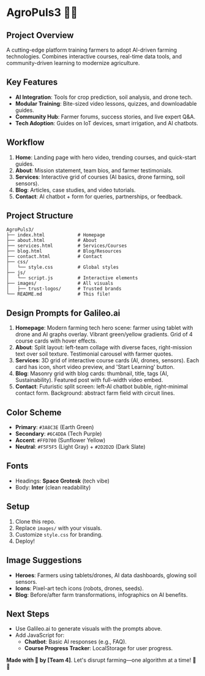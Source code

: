 # AgroPuls3 🌱🤖

## Project Overview
A cutting-edge platform training farmers to adopt AI-driven farming technologies. Combines interactive courses, real-time data tools, and community-driven learning to modernize agriculture.

## Key Features
* **AI Integration**: Tools for crop prediction, soil analysis, and drone tech.
* **Modular Training**: Bite-sized video lessons, quizzes, and downloadable guides.
* **Community Hub**: Farmer forums, success stories, and live expert Q&A.
* **Tech Adoption**: Guides on IoT devices, smart irrigation, and AI chatbots.

## Workflow
1. **Home**: Landing page with hero video, trending courses, and quick-start guides.
2. **About**: Mission statement, team bios, and farmer testimonials.
3. **Services**: Interactive grid of courses (AI basics, drone farming, soil sensors).
4. **Blog**: Articles, case studies, and video tutorials.
5. **Contact**: AI chatbot + form for queries, partnerships, or feedback.

## Project Structure
```
AgroPuls3/
├── index.html            # Homepage
├── about.html            # About
├── services.html         # Services/Courses
├── blog.html             # Blog/Resources
├── contact.html          # Contact
├── css/
│   └── style.css         # Global styles
├── js/
│   └── script.js         # Interactive elements 
├── images/               # All visuals
│   ├── trust-logos/      # Trusted brands
└── README.md             # This file!
```

## Design Prompts for Galileo.ai
1. **Homepage**: Modern farming tech hero scene: farmer using tablet with drone and AI graphs overlay. Vibrant green/yellow gradients. Grid of 4 course cards with hover effects.
2. **About**: Split layout: left-team collage with diverse faces, right-mission text over soil texture. Testimonial carousel with farmer quotes.
3. **Services**: 3D grid of interactive course cards (AI, drones, sensors). Each card has icon, short video preview, and 'Start Learning' button.
4. **Blog**: Masonry grid with blog cards: thumbnail, title, tags (AI, Sustainability). Featured post with full-width video embed.
5. **Contact**: Futuristic split screen: left-AI chatbot bubble, right-minimal contact form. Background: abstract farm field with circuit lines.

## Color Scheme
* **Primary**: `#3A8C3E` (Earth Green)
* **Secondary**: `#6C4DDA` (Tech Purple)
* **Accent**: `#FFD700` (Sunflower Yellow)
* **Neutral**: `#F5F5F5` (Light Gray) + `#2D2D2D` (Dark Slate)

## Fonts
* Headings: **Space Grotesk** (tech vibe)
* Body: **Inter** (clean readability)

## Setup
1. Clone this repo.
2. Replace `images/` with your visuals.
3. Customize `style.css` for branding.
4. Deploy!

## Image Suggestions
* **Heroes**: Farmers using tablets/drones, AI data dashboards, glowing soil sensors.
* **Icons**: Pixel-art tech icons (robots, drones, seeds).
* **Blog**: Before/after farm transformations, infographics on AI benefits.

## Next Steps
* Use Galileo.ai to generate visuals with the prompts above.
* Add JavaScript for:
   * **Chatbot**: Basic AI responses (e.g., FAQ).
   * **Course Progress Tracker**: LocalStorage for user progress.

**Made with 🌱 by [Team 4]**. Let's disrupt farming—one algorithm at a time! 🚜✨